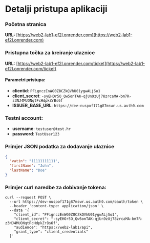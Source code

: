 # Detalji pristupa aplikaciji

### Početna stranica
**URL:** [https://web2-lab1-ef2l.onrender.com](https://web2-lab1-ef2l.onrender.com)

### Pristupna točka za kreiranje ulaznice
**URL:** [https://web2-lab1-ef2l.onrender.com/ticket](https://web2-lab1-ef2l.onrender.com/ticket)

#### Parametri pristupa:
- **clientid**: `PFignczEnWG0Z8CZkQVhU01ygwALjSo1`
- **client_secret**: `-syEHOr5O_Qw5onTAK-qjUn9zUj78zrcaMA-bm7R-z3NJ4MUONqtFcHdpkZrBs6f`
- **ISSUER_BASE_URL**: `https://dev-nuspof171g87mswr.us.auth0.com`

### Testni account:
- **username**: `testuser@test.hr`
- **password**: `TestUser123`  

### Primjer JSON podatka za dodavanje ulaznice

```json
{
  "vatin": "11111111111",
  "firstName": "John",
  "lastName": "Doe"
}
```
### Primjer curl naredbe za dobivanje tokena:
```
curl --request POST \
  --url https://dev-nuspof171g87mswr.us.auth0.com/oauth/token \
  --header 'content-type: application/json' \
  --data '{
    "client_id": "PFignczEnWG0Z8CZkQVhU01ygwALjSo1",
    "client_secret": "-syEHOr5O_Qw5onTAK-qjUn9zUj78zrcaMA-bm7R-z3NJ4MUONqtFcHdpkZrBs6f",
    "audience": "https://web2-lab1/api",
    "grant_type": "client_credentials"
  }'
```
